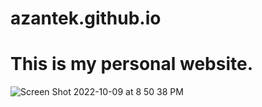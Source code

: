 # azantek.github.io

# This is my personal website. 

![Screen Shot 2022-10-09 at 8 50 38 PM](https://user-images.githubusercontent.com/113299931/194789963-bc75a3ee-b022-474a-84a0-e68ed304f5c5.png)
